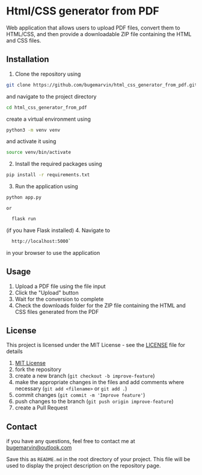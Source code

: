 # Html/CSS generator from PDF

Web application that allows users to upload PDF files, convert them to HTML/CSS, and then provide a downloadable ZIP file containing the HTML and CSS files.

## Installation

1. Clone the repository using 
  ```bash
  git clone https://github.com/bugemarvin/html_css_generator_from_pdf.git
  ```
  and navigate to the project directory
  ```bash
  cd html_css_generator_from_pdf
  ```
  create a virtual environment using
  ```bash
  python3 -m venv venv
  ```
  and activate it using
  ```bash
  source venv/bin/activate
  ```
2. Install the required packages using 
  ```bash
  pip install -r requirements.txt
  ```
3. Run the application using 
  ```bash
  python app.py
  ```
  `or`
  ```bash
    flask run
  ```
  (if you have Flask installed)
4. Navigate to 
  ```bash
    http://localhost:5000`
  ```
  in your browser to use the application

## Usage

1. Upload a PDF file using the file input
2. Click the "Upload" button
3. Wait for the conversion to complete
4. Check the downloads folder for the ZIP file containing the HTML and CSS files generated from the PDF

## License

This project is licensed under the MIT License - see the [LICENSE](LICENSE) file for details

1. [MIT License](https://opensource.org/licenses/MIT)
2. fork the repository
3. create a new branch (`git checkout -b improve-feature`)
4. make the appropriate changes in the files and add comments where necessary (`git add <filename>` or `git add .`)
5. commit changes (`git commit -m 'Improve feature'`)
6. push changes to the branch (`git push origin improve-feature`)
7. create a Pull Request

##  Contact

if you have any questions, feel free to contact me at bugemarvin@outlook.com

Save this as  `README.md` in the root directory of your project. This file will be used to display the project description on the repository page.

